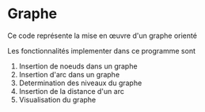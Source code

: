 # Graphe
Ce code représente la mise en œuvre d'un graphe orienté

Les fonctionnalités implementer dans ce programme sont 

1. Insertion de noeuds dans un graphe
2. Insertion d'arc dans un graphe
3. Determination des niveaux du graphe
4. Insertion de la distance d'un arc
5. Visualisation du graphe
